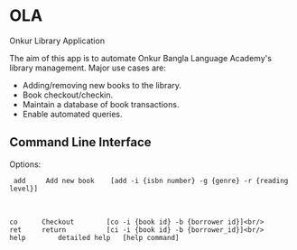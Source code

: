# OLA
Onkur Library Application

The aim of this app is to automate Onkur Bangla Language Academy's library management. Major use cases are:
- Adding/removing new books to the library.
- Book checkout/checkin.
- Maintain a database of book transactions.
- Enable automated queries.

## Command Line Interface

Options:<br/>
<pre><code>	add		Add new book 	[add -i {isbn number} -g {genre} -r {reading level}]</pre></code><br/>
	co		Checkout 		[co -i {book id} -b {borrower id}]<br/>
	ret		return  		[ci -i {book id} -b {borrower_id}]<br/>
	help		detailed help	[help command]
